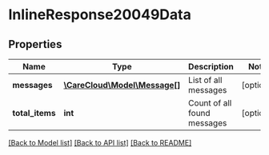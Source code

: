 # InlineResponse20049Data

## Properties
Name | Type | Description | Notes
------------ | ------------- | ------------- | -------------
**messages** | [**\CareCloud\Model\Message[]**](Message.md) | List of all messages | [optional] 
**total_items** | **int** | Count of all found messages | [optional] 

[[Back to Model list]](../../README.md#documentation-for-models) [[Back to API list]](../../README.md#documentation-for-api-endpoints) [[Back to README]](../../README.md)

